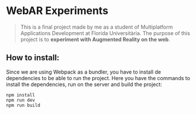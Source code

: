 # WebAR Experiments

> This is a final project made by me as a student of Multiplatform Applications Development at Florida Universitària. The purpose of this project is to **experiment with Augmented Reality on the web**.

## How to install: 
 
 Since we are using Webpack as a bundler, you have to install de dependencies to be able to run the project. Here you have the commands to install the dependencies, run on the server and build the project:
```
npm install
npm run dev
npm run build
```
